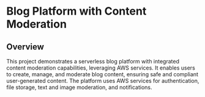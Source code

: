 # Blog Platform with Content Moderation
## Overview
This project demonstrates a serverless blog platform with integrated content moderation capabilities, leveraging AWS services. It enables users to create, manage, and moderate blog content, ensuring safe and compliant user-generated content. The platform uses AWS services for authentication, file storage, text and image moderation, and notifications.